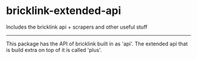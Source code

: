 # bricklink-extended-api
Includes the bricklink api + scrapers and other useful stuff


---
This package has the API of bricklink built in as 'api'.
The extended api that is build extra on top of it is called 'plus'.
